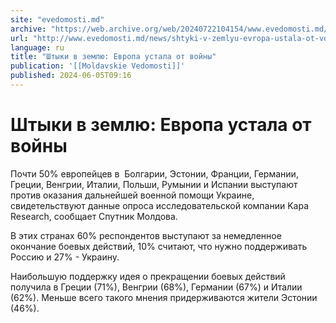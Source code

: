 ```yaml
---
site: "evedomosti.md"
archive: "https://web.archive.org/web/20240722104154/www.evedomosti.md/news/shtyki-v-zemlyu-evropa-ustala-ot-vojny"
url: "http://www.evedomosti.md/news/shtyki-v-zemlyu-evropa-ustala-ot-vojny"
language: ru
title: "Штыки в землю: Европа устала от войны"
publication: '[[Moldavskie Vedomosti]]'
published: 2024-06-05T09:16
---
```


# Штыки в землю: Европа устала от войны

Почти 50% европейцев в  Болгарии, Эстонии, Франции, Германии, Греции, Венгрии, Италии, Польши, Румынии и Испании выступают против оказания дальнейшей военной помощи Украине, свидетельствуют данные опроса исследовательской компании Kapa Research, сообщает Спутник Молдова.

В этих странах 60% респондентов выступают за немедленное окончание боевых действий, 10% считают, что нужно поддерживать Россию и 27% - Украину.

Наибольшую поддержку идея о прекращении боевых действий получила в Греции (71%), Венгрии (68%), Германии (67%) и Италии (62%). Меньше всего такого мнения придерживаются жители Эстонии (46%).